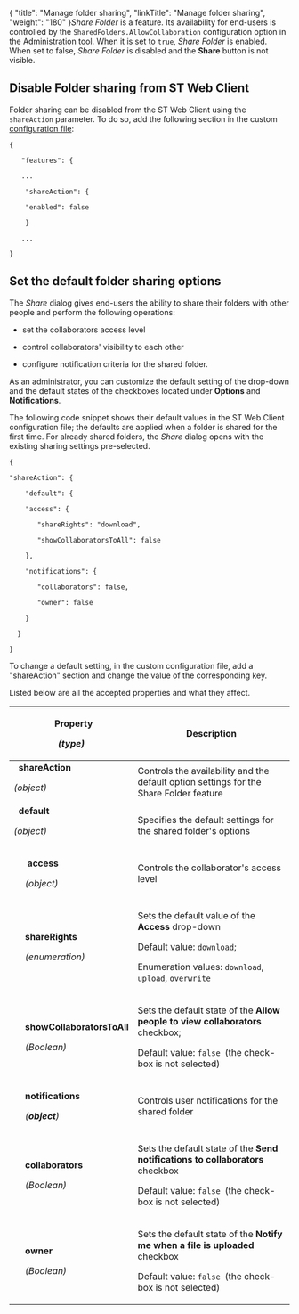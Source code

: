 {
    "title": "Manage folder sharing",
    "linkTitle": "Manage folder sharing",
    "weight": "180"
}*Share Folder* is a feature. Its availability for end-users is controlled by the `SharedFolders.AllowCollaboration` configuration option in the Administration tool. When it is set to `true`, *Share Folder* is enabled. When set to false, *Share Folder* is disabled and the **Share** button is not visible.

## Disable Folder sharing from ST Web Client

Folder sharing can be disabled from the ST Web Client using the `shareAction` parameter. To do so, add the following section in the custom [configuration file](../config_files):

    {
       "features": {
       ...
        "shareAction": {
        "enabled": false
        }
       ...
    }                           

## Set the default folder sharing options

The *Share* dialog gives end-users the ability to share their folders with other people and perform the following operations:

-   set the collaborators access level
-   control collaborators' visibility to each other
-   configure notification criteria for the shared folder.

As an administrator, you can customize the default setting of the drop-down and the default states of the checkboxes located under **Options** and **Notifications**.

The following code snippet shows their default values in the ST Web Client configuration file; the defaults are applied when a folder is shared for the first time. For already shared folders, the *Share* dialog opens with the existing sharing settings pre-selected.

    { 
    "shareAction": {                    
        "default": {
        "access": {
           "shareRights": "download",
           "showCollaboratorsToAll": false
        },
        "notifications": {
           "collaborators": false,
           "owner": false
        }
      }
    }                   

To change a default setting, in the custom configuration file, add a "shareAction" section and change the value of the corresponding key.

Listed below are all the accepted properties and what they affect.

<table cellspacing="0">
   <col/>
   <col/>
   <col/>
   <col/>
   <col/>
   <thead>
      <tr>
<th colspan="4">
<p colspan="4">  Property</p>
<p colspan="4"><em>(type)</em>
</p>
</th>
         <th>Description</th>
      </tr>
   </thead>
   <tbody>
      <tr>
         <td colspan="4">  <strong>shareAction</strong>            <p><em>(object)</em></p>         </td>
         <td>Controls the availability and the default option settings for the Share Folder feature          </td>
      </tr>
      <tr>
         <td colspan="4">  <strong>default</strong>            <p><em>(object)</em></p>         </td>
         <td>
            <p> Specifies the default settings for the shared folder's options</p>
         </td>
      </tr>
      <tr>
         <td>          </td>
         <td colspan="3">
<p colspan="3"> <strong>access</strong>            <p><em>(object)</em></p></p>
         </td>
         <td>
            <p>Controls the collaborator's access level</p>
         </td>
      </tr>
      <tr>
         <td colspan="2">          </td>
         <td colspan="2">
<p colspan="2"><strong>shareRights</strong>
            <p><em>(enumeration)</em>
</p>
</p>
         </td>
         <td>
            <p>Sets the default value of the <strong>Access</strong> drop-down</p>
            <p>Default value: <code>download</code>;</p>
            <p>Enumeration values: <code>download</code>, <code>upload</code>, <code>overwrite</code></p>
         </td>
      </tr>
      <tr>
         <td colspan="2">          </td>
         <td colspan="2">
<p colspan="2"><strong>showCollaboratorsToAll</strong>
            <p><em>(Boolean)</em>
</p>
</p>
         </td>
         <td>
            <p>Sets the default state of the <strong>Allow people to view collaborators</strong> checkbox;</p>
            <p>Default value: <code>false </code>(the check-box is not selected)</p>
         </td>
      </tr>
      <tr>
         <td>          </td>
         <td colspan="3">
<p colspan="3"><b>notifications</b>
            <p><em>(<b>object</b>)</em>
</p>
</p>
         </td>
         <td>
            <p>Controls user notifications for the shared folder</p>
         </td>
      </tr>
      <tr>
         <td colspan="2">          </td>
         <td colspan="2">
<p colspan="2"><strong>collaborators</strong>
            <p><em>(Boolean)</em>
</p>
</p>
         </td>
         <td>
            <p>Sets the default state of the <b>Send notifications to collaborators</b> checkbox</p>
            <p>Default value: <code>false </code>(the check-box is not selected)</p>
         </td>
      </tr>
      <tr>
         <td colspan="2">          </td>
         <td colspan="2">
<p colspan="2"><strong>owner</strong>
            <p><em>(Boolean)</em>
</p>
</p>
         </td>
         <td>
            <p>Sets the default state of the <strong>Notify me when a file is uploaded</strong> checkbox</p>
            <p>Default value: <code>false </code>(the check-box is not selected)</p>
         </td>
      </tr>
   </tbody>
</table>
